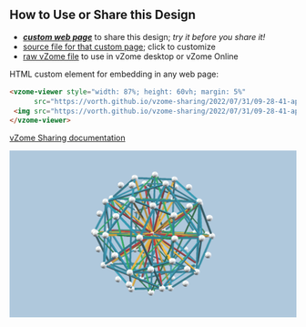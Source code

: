 
## How to Use or Share this Design

 - [***custom web page***][post] to share this design; *try it before you share it!*
 - [source file for that custom page][source]; click to customize
 - [raw vZome file][raw] to use in vZome desktop or vZome Online
 
 HTML custom element for embedding in any web page:
 ```html
<vzome-viewer style="width: 87%; height: 60vh; margin: 5%"
       src="https://vorth.github.io/vzome-sharing/2022/07/31/09-28-41-approx-spherical-regular-polyhedra/approx-spherical-regular-polyhedra.vZome" >
  <img src="https://vorth.github.io/vzome-sharing/2022/07/31/09-28-41-approx-spherical-regular-polyhedra/approx-spherical-regular-polyhedra.png" />
</vzome-viewer>
 ```

[vZome Sharing documentation](https://vzome.github.io/vzome/sharing.html#how-it-works)

![Image](<approx-spherical-regular-polyhedra.png>)


[post]: <https://vorth.github.io/vzome-sharing/2022/07/31/approx-spherical-regular-polyhedra-09-28-41.html>
[source]: <https://github.com/vorth/vzome-sharing/edit/main/_posts/2022-07-31-approx-spherical-regular-polyhedra-09-28-41.md>
[raw]: <https://raw.githubusercontent.com/vorth/vzome-sharing/main/2022/07/31/09-28-41-approx-spherical-regular-polyhedra/approx-spherical-regular-polyhedra.vZome>
